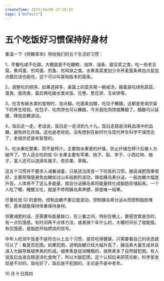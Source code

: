 ```yaml
---
createTime: 2025/10/09 17:29:43
tags: ["Default"]
---
```


# 五个吃饭好习惯保持好身材

重温一下《控糖革命》带给我们的五个生活好习惯：

1，早餐吃咸不吃甜。大概就是不吃糖糕、油饼、油条、甜豆浆之类，吃一些老豆腐、煮鸡蛋、煎鸡蛋、煎鱼、煎鸡排之类。水煮青菜里加少许荞麦面条再加点盐加点醋应该也能吃，这个可以叫富裕版本的面条。

2，调整吃的顺序。如果选择多，桌面上的菜先喝一碗咸汤，接着是吃绿色蔬菜、蛋类、瘦肉类，最后再吃碳水类米饭、花卷、葱花饼、玉米饼等。

3，吃含有碳水类的食物时，加点醋。吃面条加醋、吃饺子蘸醋，这都是老祖宗留下的养生经验。吃包子、吃肉饼也可以蘸醋，今天我吃肉饼就蘸醋了。醋酸可以延缓、降低血糖波动。

4，饭后走一走。老话说，饭后走一走活到九十九。饭后走路是消耗血液中的血糖，避免转化存储。这也是老经验，没有想到在新时代与现代养生科学不谋而合了，老祖宗还是有智慧的。

5，吃水果吃整果，而不是榨汁。主要取水果里的纤维，防止纤维在榨汁后被人为破环了。穷人适合吃的低 GI 水果主要有苹果、桃子、梨、李子、小西红柿、柚子，富人还可以选择车厘子、奇异果、草莓。

这五个习惯并不要求人减餐减量，只是适当改变一下吃饭的习惯。据说减肥效果很好。主要原理是避免血糖如过山车般剧烈波动，降低胰岛素分泌。一般血糖大幅度升高，人体用不了这么多能量，就会分泌胰岛素将能量转化成脂肪存储起来。一个人吃了睡、睡醒又吃，就是不停用胰岛素养膘，胖是唯一结果。

尽量吃低 GI 的食物，控制血糖不要过度波动，控制胰岛素分泌从而控制脂肪堆积，基本就能保持体重保持身材。

但要减肥的话，还需要有能量缺口，在三餐之间，特别在晚上，要感觉胃是空的，有一点饥饿感。有时间再干点体力活，或者骑个车什么的，大概时间长了就能瘦。有饥饿感，是脂肪开始燃烧的信号。

中年人检测午饭是不是符合以上五个习惯，是否吃得健康，只需要看自己的状态就可以了：看是否犯困。如果犯困，说明血糖已经大幅升高了，胰岛素大量生成并且进入大脑导致褪黑素的形成。褪黑素是促进睡眠的，褪黑素多了自然就犯困。有人说饭后血液去肠道消化食物了，所以大脑犯困，这个认知后来研究论断，科学家发现是不对的。饭吃好了，饭后是不犯困的，无论是不是中老年。

10 月 9 日周四
